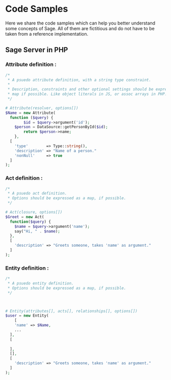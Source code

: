 # Code Samples

Here we share the code samples which can help you better understand some concepts of Sage. All of them are fictitious and do not have to be taken from a reference implementation. 

## Sage Server in PHP

### Attribute definition :

```php
/*
 * A psuedo attribute definition, with a string type constraint.
 *
 * Description, constraints and other optional settings should be expressed as a 
 * map if possible. Like object literals in JS, or assoc arrays in PHP.
 */

# Attribute(resolver, options[])
$Name = new Attribute(
  function ($query) {
		$id = $query->argument('id');
  	$person = DataSource::getPersonById($id);
		return $person->name;
	},
  [
    'type'        => Type::string(),
    'description' => "Name of a person."
    'nonNull'     => true
  ]
);
```

### Act definition :

```php
/*
 * A psuedo act definition.
 * Options should be expressed as a map, if possible.
 */

# Act(closure, options[])
$Greet = new Act(
  function($query) {
    $name = $query->argument('name');
    say("Hi, " . $name);
  },
  [
    'description' => "Greets someone, takes 'name' as argument."
  ]
);
```

### Entity definition :

```php
/*
 * A psuedo entity definition.
 * Options should be expressed as a map, if possible.
 */



# Entity(attributes[], acts[], relationships[], options[])
$user = new Entity(
	[
    'name' => $Name,
    ...
  ],
  [
    
  ],
  [],
  [
    'description' => "Greets someone, takes 'name' as argument."
  ]
);
```

